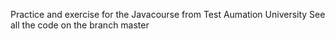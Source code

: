 Practice and exercise for the Javacourse from Test Aumation University
See all the code on the branch master
